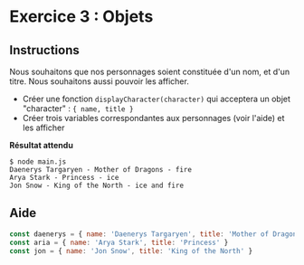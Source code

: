 # Exercice 3 : Objets

## Instructions

Nous souhaitons que nos personnages soient constituée d'un nom, et d'un titre. Nous souhaitons aussi pouvoir les afficher.

* Créer une fonction `displayCharacter(character)` qui acceptera un objet "character" : `{ name, title }`
* Créer trois variables correspondantes aux personnages (voir l'aide) et les afficher

**Résultat attendu**

```
$ node main.js
Daenerys Targaryen - Mother of Dragons - fire
Arya Stark - Princess - ice
Jon Snow - King of the North - ice and fire
```

## Aide

```js
const daenerys = { name: 'Daenerys Targaryen', title: 'Mother of Dragons' }
const aria = { name: 'Arya Stark', title: 'Princess' }
const jon = { name: 'Jon Snow', title: 'King of the North' }
```
